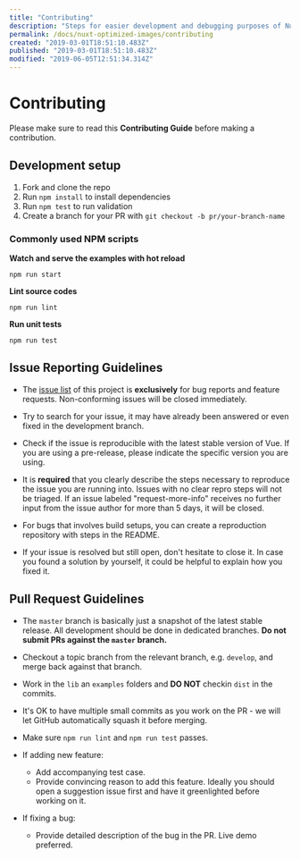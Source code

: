 ```yaml
---
title: "Contributing"
description: "Steps for easier development and debugging purposes of Nuxt Optimized Images."
permalink: /docs/nuxt-optimized-images/contributing
created: "2019-03-01T18:51:10.483Z"
published: "2019-03-01T18:51:10.483Z"
modified: "2019-06-05T12:51:34.314Z"
---
```


<Canonical />

# Contributing

Please make sure to read this **Contributing Guide** before making a contribution.

## Development setup

1. Fork and clone the repo
2. Run `npm install` to install dependencies
3. Run `npm test` to run validation
4. Create a branch for your PR with `git checkout -b pr/your-branch-name`

### Commonly used NPM scripts

**Watch and serve the examples with hot reload**

```shell
npm run start
```

**Lint source codes**
```shell
npm run lint
```

**Run unit tests**
```shell
npm run test
```

## Issue Reporting Guidelines

- The [issue list][issues-link] of this project is **exclusively** for bug reports and feature requests. Non-conforming issues will be closed immediately.

- Try to search for your issue, it may have already been answered or even fixed in the development branch.

- Check if the issue is reproducible with the latest stable version of Vue. If you are using a pre-release, please indicate the specific version you are using.

- It is **required** that you clearly describe the steps necessary to reproduce the issue you are running into. Issues with no clear repro steps will not be triaged. If an issue labeled "request-more-info" receives no further input from the issue author for more than 5 days, it will be closed.

- For bugs that involves build setups, you can create a reproduction repository with steps in the README.

- If your issue is resolved but still open, don't hesitate to close it. In case you found a solution by yourself, it could be helpful to explain how you fixed it.

## Pull Request Guidelines

- The `master` branch is basically just a snapshot of the latest stable release. All development should be done in dedicated branches. **Do not submit PRs against the `master` branch.**

- Checkout a topic branch from the relevant branch, e.g. `develop`, and merge back against that branch.

- Work in the `lib` an `examples` folders and **DO NOT** checkin `dist` in the commits.

- It's OK to have multiple small commits as you work on the PR - we will let GitHub automatically squash it before merging.

- Make sure `npm run lint` and `npm run test` passes.

- If adding new feature:
  - Add accompanying test case.
  - Provide convincing reason to add this feature. Ideally you should open a suggestion issue first and have it greenlighted before working on it.

- If fixing a bug:
  - Provide detailed description of the bug in the PR. Live demo preferred.


[issues-link]: https://github.com/bazzite/nuxt-optimized-images/issues
